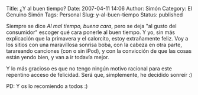 Title: ¿Y al buen tiempo?
Date: 2007-04-11 14:06
Author: Simón
Category: El Genuino Simón
Tags: Personal
Slug: y-al-buen-tiempo
Status: published

Siempre se dice *Al mal tiempo, buena cara*, pero se deja "al gusto del
consumidor" escoger qué cara ponerle al buen tiempo. Y yo, sin más
explicación que la primavera y el calorcito, estoy extrañamente feliz.
Voy a los sitios con una maravillosa sonrisa boba, con la cabeza en otra
parte, tarareando canciones (con o sin iPod), y con la convicción de que
las cosas están yendo bien, y van a ir todavía mejor.

Y lo más gracioso es que no tengo ningún motivo racional para este
repentino acceso de felicidad. Será que, simplemente, he decidido
sonreír :)

PD: Y os lo recomiendo a todos :)
